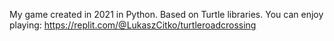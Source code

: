 My game created in 2021 in Python. Based on Turtle libraries.
You can enjoy playing: https://replit.com/@LukaszCitko/turtleroadcrossing
